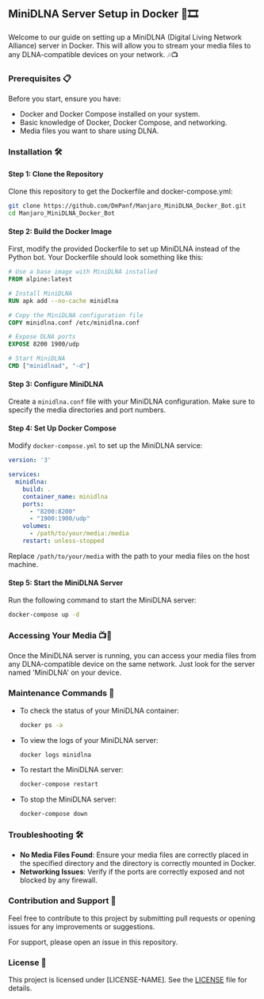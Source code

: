 ## MiniDLNA Server Setup in Docker 🐳🎞️

Welcome to our guide on setting up a MiniDLNA (Digital Living Network Alliance) server in Docker. This will allow you to stream your media files to any DLNA-compatible devices on your network. 🎶📺

### Prerequisites 📋

Before you start, ensure you have:

- Docker and Docker Compose installed on your system.
- Basic knowledge of Docker, Docker Compose, and networking.
- Media files you want to share using DLNA.

### Installation 🛠️

#### Step 1: Clone the Repository

Clone this repository to get the Dockerfile and docker-compose.yml:

```bash
git clone https://github.com/DmPanf/Manjaro_MiniDLNA_Docker_Bot.git
cd Manjaro_MiniDLNA_Docker_Bot
```

#### Step 2: Build the Docker Image

First, modify the provided Dockerfile to set up MiniDLNA instead of the Python bot. Your Dockerfile should look something like this:

```Dockerfile
# Use a base image with MiniDLNA installed
FROM alpine:latest

# Install MiniDLNA
RUN apk add --no-cache minidlna

# Copy the MiniDLNA configuration file
COPY minidlna.conf /etc/minidlna.conf

# Expose DLNA ports
EXPOSE 8200 1900/udp

# Start MiniDLNA
CMD ["minidlnad", "-d"]
```

#### Step 3: Configure MiniDLNA

Create a `minidlna.conf` file with your MiniDLNA configuration. Make sure to specify the media directories and port numbers.

#### Step 4: Set Up Docker Compose

Modify `docker-compose.yml` to set up the MiniDLNA service:

```yaml
version: '3'

services:
  minidlna:
    build: .
    container_name: minidlna
    ports:
      - "8200:8200"
      - "1900:1900/udp"
    volumes:
      - /path/to/your/media:/media
    restart: unless-stopped
```

Replace `/path/to/your/media` with the path to your media files on the host machine.

#### Step 5: Start the MiniDLNA Server

Run the following command to start the MiniDLNA server:

```bash
docker-compose up -d
```

### Accessing Your Media 📺🎵

Once the MiniDLNA server is running, you can access your media files from any DLNA-compatible device on the same network. Just look for the server named 'MiniDLNA' on your device.

### Maintenance Commands 🧰

- To check the status of your MiniDLNA container:
  ```bash
  docker ps -a
  ```

- To view the logs of your MiniDLNA server:
  ```bash
  docker logs minidlna
  ```

- To restart the MiniDLNA server:
  ```bash
  docker-compose restart
  ```

- To stop the MiniDLNA server:
  ```bash
  docker-compose down
  ```

### Troubleshooting 🛠

- **No Media Files Found**: Ensure your media files are correctly placed in the specified directory and the directory is correctly mounted in Docker.
- **Networking Issues**: Verify if the ports are correctly exposed and not blocked by any firewall.

### Contribution and Support 🤝

Feel free to contribute to this project by submitting pull requests or opening issues for any improvements or suggestions.

For support, please open an issue in this repository.

### License 📜

This project is licensed under [LICENSE-NAME]. See the [LICENSE](LICENSE) file for details.

